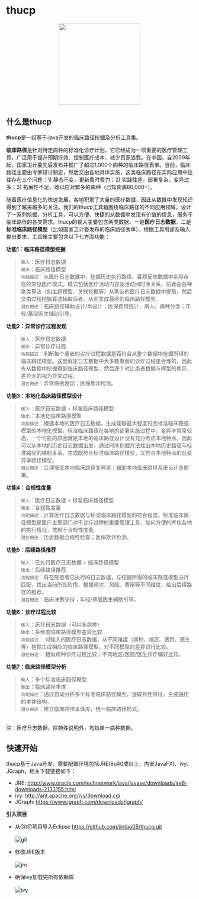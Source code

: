 # thucp

<div align=center><img width="220" src="https://github.com/jintao05/thucp/raw/master/img/thucp_logo.jpg"/></div>

## 什么是thucp

  **thucp**是一组基于Java开发的临床路径挖掘及分析工具集。

  **临床路径**是针对特定病种的标准化诊疗计划，它已经成为一项重要的医疗管理工具，广泛用于提升预期疗效、控制医疗成本、减少资源浪费。在中国，自2009年起，国家卫计委先后发布并推广了超过1,000个病种的临床路径表单。当前，临床路径主要由专家研讨制定，然后交由各地具体实施，这类临床路径在实际应用中往往存在三个问题：1) 静态不变，更新费时费力；2) 实践性差，部署复杂，变异过多；3) 拓展性不足，难以应对繁多的病种（已知疾病60,000+）。

  随着医疗信息化的快速发展，各地积累了大量的医疗数据，因此从数据中发现知识得到了越来越多的关注。我们的thucp工具箱围绕临床路径的不同应用领域，设计了一系列挖掘、分析工具，可以方便、快捷的从数据中发现有价值的信息，服务于临床路径的各类需求。thucp的输入主要包含两类数据，一是**医疗日志数据**，二是**标准临床路径模型**（比如国家卫计委发布的临床路径表单）。根据工具用途及输入输出要求，工具箱主要包含以下七方面功能：

**功能1：临床路径模型挖掘**

>`输入`：医疗日志数据<br>
>`输出`：临床路径模型<br>
>`功能描述`：从医疗日志数据中，挖掘历史执行路径，客观反映数据中实际存在的常见医疗模式。模式包括医疗活动内容及活动间时序关系，前者由各种聚类算法（如主题模型、关联挖掘等）从繁杂的医疗日志数据中提取，然后交由过程挖掘算法抽取后者，从而生成最终的临床路径模型。<br>
>`潜在用途`：临床路径辅助设计/再设计；医保费用统计，病人、病种分类；年轻/基层医生辅助引导。<br>

**功能2：异常诊疗过程发现**

>`输入`：医疗日志数据<br>
>`输出`：异常诊疗过程<br>
>`功能描述`：判断每个患者的诊疗过程数据是否符合从整个数据中挖掘所得的临床路径模型。这里假定日志数据中大多数患者的诊疗过程是合理的，因此先从数据中挖掘得到临床路径模型，然后逐个对比患者数据与模型的差异，差异大的视为异常过程。<br>
>`潜在用途`：异常病例发现；医保欺诈检测。<br>

**功能3：本地化临床路径模型设计**

>`输入`：医疗日志数据 + 标准临床路径模型<br>
>`输出`：本地化临床路径模型<br>
>`功能描述`：根据本地的医疗日志数据，生成能够最大程度符合标准临床路径模型的本地化模型。标准临床路径在各地的部署实施过程中，变异率常常较高，一个可能的原因就是本地的临床路径设计没有充分考虑本地特点。因此可以从本地的历史日志数据出发，通过时序挖掘方法找出本地历史路径与标准路径的映射关系，生成既符合标准临床路径模型，又符合本地特点的低变异率路径模型。<br>
>`潜在用途`：合理降低本地临床路径变异率；辅助本地临床路径系统设计及部署。<br>

**功能4：合规性度量**

>`输入`：医疗日志数据 + 标准临床路径模型<br>
>`输出`：合规性度量<br>
>`功能描述`：计算医疗日志数据与标准临床路径模型的符合程度。标准临床路径模型是医疗主管部门对于诊疗过程的重要管理工具，如何方便的考核各地的执行情况，依赖于合规性度量。<br>
>`潜在用途`：历史数据合规性检查；医保欺诈检测。<br>

**功能5：后续路径推荐**

>`输入`：已执行医疗日志数据 + 临床路径模型<br>
>`输出`：后续路径推荐<br>
>`功能描述`：将在院患者已执行的日志数据，与挖掘所得的临床路径模型进行匹配，找出当前所处阶段，根据频次、风险、费用等不同维度，给出后续路径的推荐。<br>
>`潜在用途`：临床决策支持；年轻/基层医生辅助引导。<br>

**功能6：诊疗过程比较**

>`输入`：医疗日志数据（可以多病种）<br>
>`输出`：多维度临床路径模型差异比较<br>
>`功能描述`： 对输入的医疗日志数据，从不同维度（病种、地区、医院、医生等）挖掘生成相应的临床路径模型，对不同模型的差异进行比较。<br>
>`潜在用途`： 相似病种诊疗过程比较；不同地区/医院/医生诊疗偏好比较。<br>

**功能7：临床路径模型分析**

>`输入`：多个标准临床路径模型<br>
>`输出`：临床路径本体<br>
>`功能描述`：通过自动分析多个标准临床路径模型，提取共性特征，生成通用的本体结构。<br>
>`潜在用途`：建立临床路径本体库，统一临床路径形式。<br>

<br>
注：医疗日志数据，除特殊说明外，均指单一病种数据。

## 快速开始

  thucp基于Java开发，需要配置环境包括JRE(8u40或以上，内嵌JavaFX)、ivy、JGraph，相关下载链接如下：

* JRE: <http://www.oracle.com/technetwork/java/javase/downloads/jre8-downloads-2133155.html>
* ivy: <http://ant.apache.org/ivy/download.cgi>
* JGraph: <https://www.jgraph.com/downloads/jgraph/>

**引入项目**

* 从Git将项目导入Eclipse <https://github.com/jintao05/thucp.git><br><br>
![git](https://github.com/jintao05/thucp/raw/master/img/git_import.png)

* 修改JRE版本<br><br>
![jre](https://github.com/jintao05/thucp/raw/master/img/jre_setting.png)

* 确保ivy加载完所有依赖库<br><br>
![ivy](https://github.com/jintao05/thucp/raw/master/img/ivy_lib.png)
